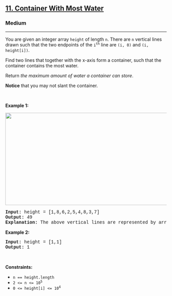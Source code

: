 <h2><a href="https://leetcode.com/problems/container-with-most-water/">11. Container With Most Water</a></h2><h3>Medium</h3><hr><div><p>You are given an integer array <code style="font-family: monospace, Bangla661, sans-serif;">height</code> of length <code style="font-family: monospace, Bangla661, sans-serif;">n</code>. There are <code style="font-family: monospace, Bangla661, sans-serif;">n</code> vertical lines drawn such that the two endpoints of the <code style="font-family: monospace, Bangla661, sans-serif;">i<sup>th</sup></code> line are <code style="font-family: monospace, Bangla661, sans-serif;">(i, 0)</code> and <code style="font-family: monospace, Bangla661, sans-serif;">(i, height[i])</code>.</p>

<p>Find two lines that together with the x-axis form a container, such that the container contains the most water.</p>

<p>Return <em>the maximum amount of water a container can store</em>.</p>

<p><strong>Notice</strong> that you may not slant the container.</p>

<p>&nbsp;</p>
<p><strong>Example 1:</strong></p>
<img alt="" src="https://s3-lc-upload.s3.amazonaws.com/uploads/2018/07/17/question_11.jpg" style="width: 600px; height: 287px;">
<pre style="font-family: SFMono-Regular, Consolas, &quot;Liberation Mono&quot;, Menlo, Courier, monospace, Bangla661, sans-serif;"><strong>Input:</strong> height = [1,8,6,2,5,4,8,3,7]
<strong>Output:</strong> 49
<strong>Explanation:</strong> The above vertical lines are represented by array [1,8,6,2,5,4,8,3,7]. In this case, the max area of water (blue section) the container can contain is 49.
</pre>

<p><strong>Example 2:</strong></p>

<pre style="font-family: SFMono-Regular, Consolas, &quot;Liberation Mono&quot;, Menlo, Courier, monospace, Bangla661, sans-serif;"><strong>Input:</strong> height = [1,1]
<strong>Output:</strong> 1
</pre>

<p>&nbsp;</p>
<p><strong>Constraints:</strong></p>

<ul>
	<li><code style="font-family: monospace, Bangla661, sans-serif;">n == height.length</code></li>
	<li><code style="font-family: monospace, Bangla661, sans-serif;">2 &lt;= n &lt;= 10<sup>5</sup></code></li>
	<li><code style="font-family: monospace, Bangla661, sans-serif;">0 &lt;= height[i] &lt;= 10<sup>4</sup></code></li>
</ul>
</div>